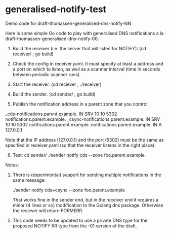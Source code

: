 # generalised-notify-test

Demo code for draft-thomassen-generalised-dns-notify-NN

Here is some simple Go code to play with generalised DNS notifications a la
draft-thomassen-generalised-dns-notify-00.

1. Build the receiver (i.e. the server that will listen for NOTIFY):
   (cd receiver/ ; go build)

2. Check the config in receiver.yaml. It must specify at least a
   address and a port on which to listen, as well as a scanner interval
   (time in seconds between periodic scanner runs).

3. Start the receiver.
   (cd reciever ; ./receiver)

4. Build the sender.
   (cd sender/ ; go build)

5. Publish the notification address in a parent zone that you control:

_cds-notifications.parent.example.	IN	SRV 10 10 5302 notifications.parent.example.
_csync-notifications.parent.example.	IN	SRV 10 10 5302 notifications.parent.example.
notifications.parent.example.		IN	A   127.0.0.1

   Note that the IP address (127.0.0.1) and the port (5302) must be the
   same as specified in receiver.yaml (so that the receiver listens in
   the right place).

6. Test:
   cd sender/
   ./sender notify cds --zone foo.parent.example.

Notes:

1. There is (experimental) support for sending multiple notifications in the
   same message:

	./sender notify cds+csync --zone foo.parent.example

   That works fine in the sender end, but in the receiver end
   it requires a minor (4 lines or so) modification to the Golang
   dns package. Otherwise the reciever will return FORMERR.

2. This code needs to be updated to use a private DNS type for the proposed
   NOTIFY RR type from the -01 version of the draft.
